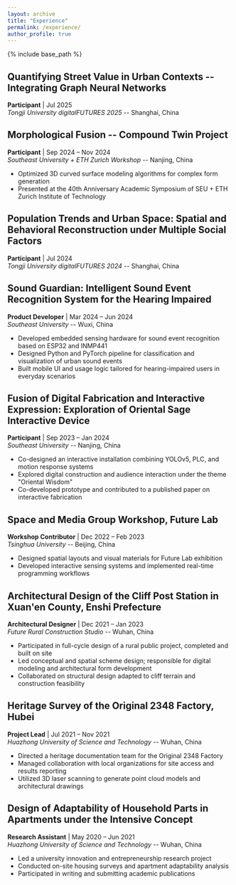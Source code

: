 ```yaml
---
layout: archive
title: "Experience"
permalink: /experience/
author_profile: true
---
```


{% include base_path %}

## Quantifying Street Value in Urban Contexts -- Integrating Graph Neural Networks
**Participant** | Jul 2025  
*Tongji University digitalFUTURES 2025* -- Shanghai, China

## Morphological Fusion -- Compound Twin Project
**Participant** | Sep 2024 – Nov 2024  
*Southeast University + ETH Zurich Workshop* -- Nanjing, China

- Optimized 3D curved surface modeling algorithms for complex form generation
- Presented at the 40th Anniversary Academic Symposium of SEU + ETH Zurich Institute of Technology

## Population Trends and Urban Space: Spatial and Behavioral Reconstruction under Multiple Social Factors
**Participant** | Jul 2024  
*Tongji University digitalFUTURES 2024* -- Shanghai, China

## Sound Guardian: Intelligent Sound Event Recognition System for the Hearing Impaired
**Product Developer** | Mar 2024 – Jun 2024  
*Southeast University* -- Wuxi, China

- Developed embedded sensing hardware for sound event recognition based on ESP32 and INMP441
- Designed Python and PyTorch pipeline for classification and visualization of urban sound events
- Built mobile UI and usage logic tailored for hearing-impaired users in everyday scenarios

## Fusion of Digital Fabrication and Interactive Expression: Exploration of Oriental Sage Interactive Device
**Participant** | Sep 2023 – Jan 2024  
*Southeast University* -- Nanjing, China

- Co-designed an interactive installation combining YOLOv5, PLC, and motion response systems
- Explored digital construction and audience interaction under the theme "Oriental Wisdom"
- Co-developed prototype and contributed to a published paper on interactive fabrication

## Space and Media Group Workshop, Future Lab
**Workshop Contributor** | Dec 2022 – Feb 2023  
*Tsinghua University* -- Beijing, China

- Designed spatial layouts and visual materials for Future Lab exhibition
- Developed interactive sensing systems and implemented real-time programming workflows

## Architectural Design of the Cliff Post Station in Xuan'en County, Enshi Prefecture
**Architectural Designer** | Dec 2021 – Jan 2023  
*Future Rural Construction Studio* -- Wuhan, China

- Participated in full-cycle design of a rural public project, completed and built on site
- Led conceptual and spatial scheme design; responsible for digital modeling and architectural form development
- Collaborated on structural design adapted to cliff terrain and construction feasibility

## Heritage Survey of the Original 2348 Factory, Hubei
**Project Lead** | Jul 2021 – Nov 2021  
*Huazhong University of Science and Technology* -- Wuhan, China

- Directed a heritage documentation team for the Original 2348 Factory
- Managed collaboration with local organizations for site access and results reporting
- Utilized 3D laser scanning to generate point cloud models and architectural drawings

## Design of Adaptability of Household Parts in Apartments under the Intensive Concept
**Research Assistant** | May 2020 – Jun 2021  
*Huazhong University of Science and Technology* -- Wuhan, China

- Led a university innovation and entrepreneurship research project
- Conducted on-site housing surveys and apartment adaptability analysis
- Participated in writing and submitting academic publications
